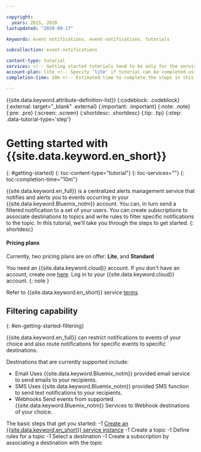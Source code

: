 ```yaml
---

copyright:
  years: 2015, 2020
lastupdated: "2020-09-17"

keywords: event notifications, event-notifications, tutorials

subcollection: event-notifications

content-type: tutorial
services: <!-- Getting started tutorials tend to be only for the service, so leave empty. -->
account-plan: lite <!-- Specify 'lite' if tutorial can be completed using only Lite plan of your service; otherwise, specify 'paid' -->
completion-time: 10m <!-- Estimated time to complete the steps in this tutorial. Minute values are supported up to 90 minutes. Whole hours are also supported; for example: 2h -->

---
```

{{site.data.keyword.attribute-definition-list}}
{:codeblock: .codeblock}
{:external: target="_blank" .external}
{:important: .important}
{:note: .note}
{:pre: .pre}
{:screen: .screen}
{:shortdesc: .shortdesc}
{:tip: .tip}
{:step: .data-tutorial-type='step'}

# Getting started with {{site.data.keyword.en_short}}
{: #getting-started}
{: toc-content-type="tutorial"} <!-- Always use this value -->
{: toc-services=""} <!-- Use same value from services metadata above - that is, in most cases, leave empty. -->
{: toc-completion-time="10m"} <!-- Use same value from completion-time metadata above -->

{{site.data.keyword.en_full}} is a centralized alerts management service that notifies and alerts you to events occurring in your {{site.data.keyword.Bluemix_notm}} account. You can, in turn send a filtered notification to a set of your users.
You can create subscriptions to associate destinations to topics and write rules to filter specific notifications to the topic.
In this tutorial, we'll take you through the steps to get started.
{: shortdesc}

#### Pricing plans

Currently, two pricing plans are on offer: **Lite**, and **Standard**

You need an {{site.data.keyword.cloud}} account. If you don't have an account, create one [here](https://cloud.ibm.com/registration/). Log in to your {{site.data.keyword.cloud}} account.
{: note }

Refer to {{site.data.keyword.en_short}} service [terms](/docs/event-notifications?topic=event-notifications-en-overview)

## Filtering capability
{: #en-getting-started-filtering}

{{site.data.keyword.en_full}} can restrict notifications to events of your choice and also route notifications for specific events to specific destinations.


Destinations that are currently supported include:

- Email
Uses {{site.data.keyword.Bluemix_notm}} provided email service to send emails to your recipients.
- SMS
Uses {{site.data.keyword.Bluemix_notm}} provided SMS function to send text notifications to your recipients.
- Webhooks
Send events from supported {{site.data.keyword.Bluemix_notm}} Services to Webhook destinations of your choice.

The basic steps that get you started:
-1 [Create an {{site.data.keyword.en_short}} service instance](/docs/event-notifications?topic=en-create-en-instance)
-1 Create a topic
-1 Define rules for a topic
-1 Select a destination
-1 Create a subscription by associating a destination with the topic
